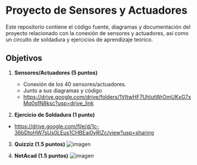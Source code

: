 # Proyecto de Sensores y Actuadores

Este repositorio contiene el código fuente, diagramas y documentación del proyecto relacionado con la conexión de sensores y actuadores, así como un circuito de soldadura y ejercicios de aprendizaje teórico.

## Objetivos

1. **Sensores/Actuadores (5 puntos)**
   - Conexión de los 40 sensores/actuadores.
   - Junto a sus diagramas y código
   - https://drive.google.com/drive/folders/1VItwHF7UhlutWrOmUKxG7xMq0sfN8ksc?usp=drive_link

  

2. **Ejercicio de Soldadura (1 punto)**
  - https://drive.google.com/file/d/1c-36bDtoHW7sUs0LEus1CHBEai0yRIZc/view?usp=sharing

3. **Quizziz (1.5 puntos)**
   ![imagen](https://github.com/user-attachments/assets/1be50c72-a567-48fa-be9c-89ae83edb444)


4. **NetAcad (1.5 puntos)**
   ![imagen](https://github.com/user-attachments/assets/f241833f-e7f0-48d7-8947-b78c25c28038)





